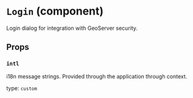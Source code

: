 `Login` (component)
===================

Login dialog for integration with GeoServer security.

Props
-----

### `intl`

i18n message strings. Provided through the application through context.

type: `custom`

